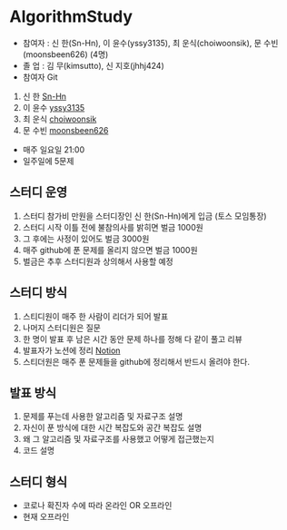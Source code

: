# AlgorithmStudy

- 참여자 : 신 한(Sn-Hn), 이 윤수(yssy3135), 최 운식(choiwoonsik), 문 수빈(moonsbeen626) (4명)  
- 졸  업 : 김 무(kimsutto), 신 지호(jhhj424)  
- 참여자 Git  
1. 신 한 [Sn-Hn](https://github.com/Sn-Hn)  
2. 이 윤수 [yssy3135](https://github.com/yssy3135)
3. 최 운식 [choiwoonsik](https://github.com/choiwoonsik)
4. 문 수빈 [moonsbeen626](https://github.com/moonsbeen626)

- 매주 일요일 21:00  
- 일주일에 5문제  

## 스터디 운영
1. 스터디 참가비 만원을 스터디장인 신 한(Sn-Hn)에게 입금 (토스 모임통장)  
1. 스터디 시작 이틀 전에 불참의사를 밝히면 벌금 1000원  
1. 그 후에는 사정이 있어도 벌금 3000원  
1. 매주 github에 푼 문제를 올리지 않으면 벌금 1000원  
3. 벌금은 추후 스터디원과 상의해서 사용할 예정  

## 스터디 방식  
1. 스티디원이 매주 한 사람이 리더가 되어 발표  
1. 나머지 스터디원은 질문  
1. 한 명이 발표 후 남은 시간 동안 문제 하나를 정해 다 같이 풀고 리뷰  
1. 발표자가 노션에 정리 [Notion](https://www.notion.so/JAVA-141aa2f2df724ad989d0c3e906f522ce)  
1. 스티더원은 매주 푼 문제들을 github에 정리해서 반드시 올려야 한다.  

## 발표 방식
1. 문제를 푸는데 사용한 알고리즘 및 자료구조 설명
2. 자신이 푼 방식에 대한 시간 복잡도와 공간 복잡도 설명
3. 왜 그 알고리즘 및 자료구조를 사용했고 어떻게 접근했는지
4. 코드 설명 

## 스터디 형식
- 코로나 확진자 수에 따라 온라인 OR 오프라인 
- 현재 오프라인
